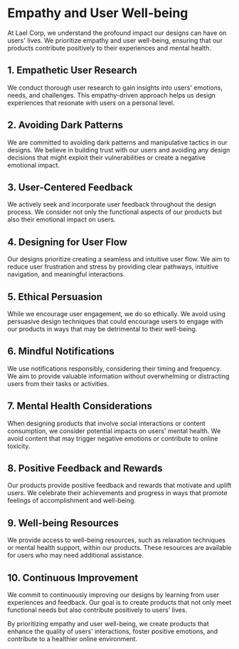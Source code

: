 # Empathy and User Well-being

At Lael Corp, we understand the profound impact our designs can have on users' lives. We prioritize empathy and user well-being, ensuring that our products contribute positively to their experiences and mental health.

## 1. Empathetic User Research

We conduct thorough user research to gain insights into users' emotions, needs, and challenges. This empathy-driven approach helps us design experiences that resonate with users on a personal level.

## 2. Avoiding Dark Patterns

We are committed to avoiding dark patterns and manipulative tactics in our designs. We believe in building trust with our users and avoiding any design decisions that might exploit their vulnerabilities or create a negative emotional impact.

## 3. User-Centered Feedback

We actively seek and incorporate user feedback throughout the design process. We consider not only the functional aspects of our products but also their emotional impact on users.

## 4. Designing for User Flow

Our designs prioritize creating a seamless and intuitive user flow. We aim to reduce user frustration and stress by providing clear pathways, intuitive navigation, and meaningful interactions.

## 5. Ethical Persuasion

While we encourage user engagement, we do so ethically. We avoid using persuasive design techniques that could encourage users to engage with our products in ways that may be detrimental to their well-being.

## 6. Mindful Notifications

We use notifications responsibly, considering their timing and frequency. We aim to provide valuable information without overwhelming or distracting users from their tasks or activities.

## 7. Mental Health Considerations

When designing products that involve social interactions or content consumption, we consider potential impacts on users' mental health. We avoid content that may trigger negative emotions or contribute to online toxicity.

## 8. Positive Feedback and Rewards

Our products provide positive feedback and rewards that motivate and uplift users. We celebrate their achievements and progress in ways that promote feelings of accomplishment and well-being.

## 9. Well-being Resources

We provide access to well-being resources, such as relaxation techniques or mental health support, within our products. These resources are available for users who may need additional assistance.

## 10. Continuous Improvement

We commit to continuously improving our designs by learning from user experiences and feedback. Our goal is to create products that not only meet functional needs but also contribute positively to users' lives.

By prioritizing empathy and user well-being, we create products that enhance the quality of users' interactions, foster positive emotions, and contribute to a healthier online environment.
